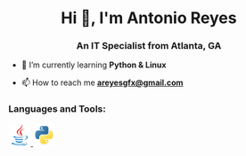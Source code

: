 <h1 align="center">Hi 👋, I'm Antonio Reyes</h1>
<h3 align="center">An IT Specialist from Atlanta, GA</h3>

- 🌱 I’m currently learning **Python & Linux**

- 📫 How to reach me **areyesgfx@gmail.com**

<h3 align="left">Languages and Tools:</h3>
<p align="left"> <a href="https://www.java.com" target="_blank" rel="noreferrer"> <img src="https://raw.githubusercontent.com/devicons/devicon/master/icons/java/java-original.svg" alt="java" width="40" height="40"/> </a> <a href="https://www.python.org" target="_blank" rel="noreferrer"> <img src="https://raw.githubusercontent.com/devicons/devicon/master/icons/python/python-original.svg" alt="python" width="40" height="40"/> </a> </p>
